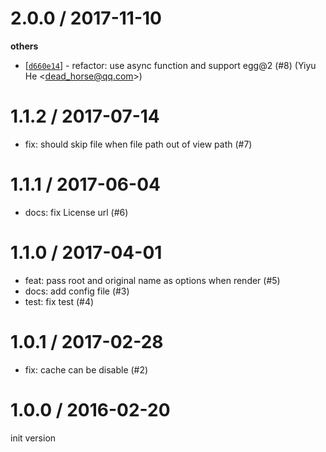 
2.0.0 / 2017-11-10
==================

**others**
  * [[`d660e14`](http://github.com/eggjs/egg-view/commit/d660e1494a637296f0e1ba13c40c3d20401dad78)] -  refactor: use async function and support egg@2 (#8) (Yiyu He <<dead_horse@qq.com>>)

1.1.2 / 2017-07-14
==================

  * fix: should skip file when file path out of view path (#7)

1.1.1 / 2017-06-04
==================

  * docs: fix License url (#6)

1.1.0 / 2017-04-01
==================

  * feat: pass root and original name as options when render (#5)
  * docs: add config file (#3)
  * test: fix test (#4)

1.0.1 / 2017-02-28
==================

  * fix: cache can be disable (#2)

1.0.0 / 2016-02-20
==================

init version

